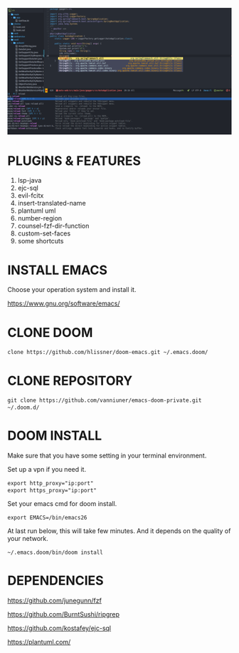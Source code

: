 ![img](cut.png)


# PLUGINS & FEATURES

1.  lsp-java
2.  ejc-sql
3.  evil-fcitx
4.  insert-translated-name
5.  plantuml uml
6.  number-region
7.  counsel-fzf-dir-function
8.  custom-set-faces
9.  some shortcuts


# INSTALL EMACS

Choose your operation system and install it.

<https://www.gnu.org/software/emacs/>


# CLONE DOOM

    clone https://github.com/hlissner/doom-emacs.git ~/.emacs.doom/


# CLONE REPOSITORY

    git clone https://github.com/vanniuner/emacs-doom-private.git ~/.doom.d/


# DOOM INSTALL

Make sure that you have some setting in your terminal environment.

Set up a vpn if you need it.

    export http_proxy="ip:port"
    export https_proxy="ip:port"

Set your emacs cmd for doom install.

    export EMACS=/bin/emacs26

At last run below, this will take few minutes. And it depends on the quality of your network.

    ~/.emacs.doom/bin/doom install


# DEPENDENCIES

<https://github.com/junegunn/fzf>

<https://github.com/BurntSushi/ripgrep>

<https://github.com/kostafey/ejc-sql>

<https://plantuml.com/>

